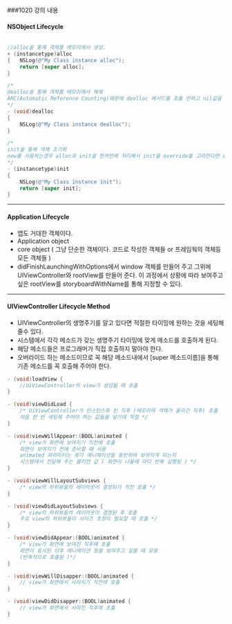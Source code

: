 ###1020 강의 내용

#### NSObject Lifecycle

```objectivec
	
//alloc을 통해 객체를 메모리에서 생성.
+ (instancetype)alloc
{   NSLog(@"My Class instance alloc");
    return [super alloc];
}

/*
dealloc을 통해 객체를 메모리에서 해제
ARC(Automatic Reference Counting)때문에 dealloc 메서드를 호출 안하고 nil값을 주면 자동으로 객체가 메모리에서 해제된다.
*/
- (void)dealloc
{
    NSLog(@"My Class instance dealloc");
}

/*
init을 통해 객체 초기화
new를 사용하는경우 alloc과 init을 한꺼번에 처리해서 init을 override를 고려한다면 alloc과 init을 따로 해주어야한다.
*/
- (instancetype)init
{
    NSLog(@"My Class instance init");
    return [super init];
}
```

-------------

#### Application Lifecycle

 - 앱도 거대한 객체이다.
 - Application object
 - core object ( 그냥 단순한 객체이다. 코드로 작성한 객체들 or 프레임웍의 객체등 모든 객체들  )
 - didFinishLaunchingWithOptions에서 window 객체를 만들어 주고 그위에 UIViewController와 rootView를 만들어 준다. 이 과정에서 상황에 따라 보여주고 싶은 rootView를 storyboardWithName를 통해 지정할 수 있다.

--------------

#### UIViewController Lifecycle Method

 - UIViewController의 생명주기를 알고 있다면 적절한 타이밍에 원하는 것을 세팅해 줄수 있다.
 - 시스템에서 각각 메소드가 갖는 생명주기 타이밍에 맞게 메소드를 호출하게 된다.
 - 해당 메소드들은 프로그래머가 직접 호출하지 말아야 한다. 
 - 오버라이드 하는 메소드이므로 꼭 해당 메소드내에서 [super 메소드이름]을 통해 기존 메소드를 꼭 호출해 주어야 한다.

```objectivec
- (void)loadView {
    //UiViewController의 view가 생성될 때 호출
}

- (void)viewDidLoad {
    /* UiViewController가 인스턴스화 된 직후 (메모리에 객체가 올라간 직후) 호출
    처음 한 번 세팅해 주어야 하는 값들을 넣기에 적절 */
}

- (void)viewWillAppear:(BOOL)animated {
    /* view가 화면에 보여지기 직전에 호출
    화면이 보여지기 전에 준비할 때 사용
    animated 파라미터는 뷰가 애니메이션을 동반하여 보여지게 되는지
    시스템에서 전달해 주는 불리언 값 ( 화면이 나올때 마다 반복 실행됨 ) */
}

- (void)viewWillLayoutSubviews {
    /* view의 하위뷰들의 레이아웃이 결정되기 직전 호출 */
}

- (void)viewDidLayoutSubviews {
    /* view의 하위뷰들의 레이아웃이 결정된 후 호출
    주로 view의 하위뷰들이 사이즈 조정이 필요할 때 호출 */
}

- (void)viewDidAppear:(BOOL)animated {
    /* view가 화면에 보여진 직후에 호출
    화면이 표시된 이후 애니메이션 등을 보여주고 싶을 때 유용 
    (반복적으로 호출됨 )*/
}

- (void)viewWillDisapper:(BOOL)animated {
    // view가 화면에서 사라지기 직전에 호출 
}

- (void)viewDidDisapper:(BOOL)animated {
    // view가 화면에서 사라진 직후에 초훌 
}
```
